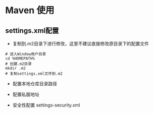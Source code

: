 # Maven 使用

## settings.xml配置

* 复制到.m2目录下进行修改，这里不建议直接修改原目录下的配置文件
```
# 进入Window用户目录
cd %HOMEPATH%
# 创建.m2目录
mkdir .m2
# 复制settings.xml文件到.m2
```

* 配置本地仓库目录路径

* 配置私服地址

* 安全性配置 settings-security.xml


